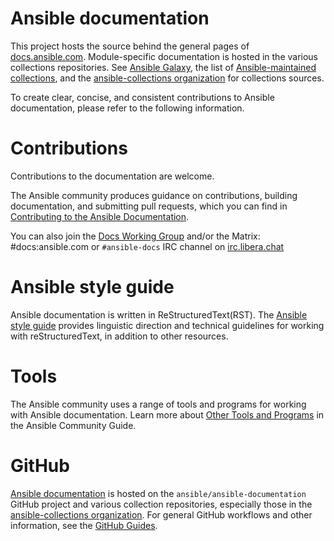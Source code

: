 Ansible documentation
=====================

This project hosts the source behind the general pages of [docs.ansible.com](https://docs.ansible.com/). Module-specific documentation is hosted in the various collections repositories. See [Ansible Galaxy](https://galaxy.ansible.com/), the list of [Ansible-maintained collections](https://docs.ansible.com/ansible/devel/community/contributing_maintained_collections.html), and the [ansible-collections organization](https://github.com/ansible-collections) for collections sources.

To create clear, concise, and consistent contributions to Ansible documentation, please refer to the following information.

Contributions
=============
Contributions to the documentation are welcome.

The Ansible community produces guidance on contributions, building documentation, and submitting pull requests, which you can find in [Contributing to the Ansible Documentation](https://docs.ansible.com/ansible/latest/community/documentation_contributions.html).

You can also join the [Docs Working Group](https://github.com/ansible/community/wiki/Docs) and/or the Matrix: #docs:ansible.com  or ``#ansible-docs`` IRC channel on [irc.libera.chat](https://libera.chat/)

Ansible style guide
===================
Ansible documentation is written in ReStructuredText(RST). The [Ansible style guide](https://docs.ansible.com/ansible/latest/dev_guide/style_guide/index.html#linguistic-guidelines) provides linguistic direction and technical guidelines for working with reStructuredText, in addition to other resources.

Tools
=====
The Ansible community uses a range of tools and programs for working with Ansible documentation. Learn more about [Other Tools and Programs](https://docs.ansible.com/ansible/latest/community/other_tools_and_programs.html#popular-editors) in the Ansible Community Guide.

GitHub
======
[Ansible documentation](https://github.com/ansible/ansible-documentation/tree/devel/docs/docsite) is hosted on the ``ansible/ansible-documentation`` GitHub project and various collection repositories, especially those in the [ansible-collections organization](https://github.com/ansible-collections). For general GitHub workflows and other information, see the [GitHub Guides](https://guides.github.com/).
